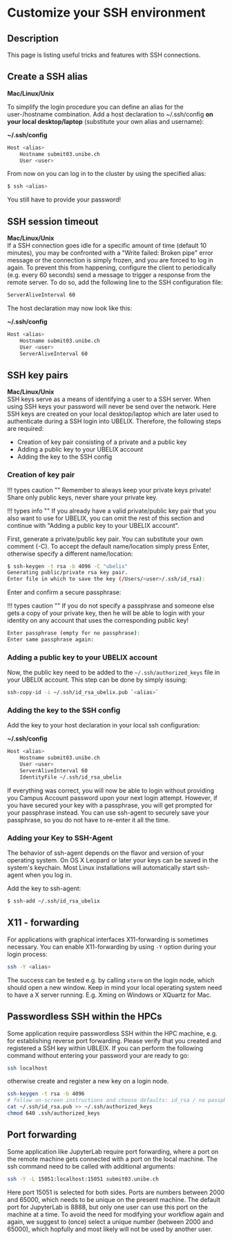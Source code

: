 # Customize your SSH environment

## Description 
This page is listing useful tricks and features with SSH connections.

## Create a SSH alias

**Mac/Linux/Unix**

To simplify the login procedure you can define an alias for the user-/hostname combination. Add a host declaration to ~/.ssh/config **on your local desktop/laptop** (substitute your own alias and username):


**~/.ssh/config**
```Bash
Host <alias>
    Hostname submit03.unibe.ch
    User <user>
```

From now on you can log in to the cluster by using the specified alias:

```Bash
$ ssh <alias>
```

You still have to provide your password!

## SSH session timeout

**Mac/Linux/Unix**  
If a SSH connection goes idle for a specific amount of time (default 10 minutes), you may be confronted with a "Write failed: Broken pipe" error message or the connection is simply frozen, and you are forced to log in again. To prevent this from happening, configure the client to periodically (e.g. every 60 seconds) send a message to trigger a response from the remote server. To do so, add the following line to the SSH configuration file:

```Bash
ServerAliveInterval 60
```

The host declaration may now look like this:

**~/.ssh/config**
```Bash
Host <alias>
    Hostname submit03.unibe.ch
    User <user>
    ServerAliveInterval 60
```

## SSH key pairs

**Mac/Linux/Unix**  
SSH keys serve as a means of identifying a user to a SSH server. When using SSH keys your password will never be send over the network.
Here SSH keys are created on your local desktop/laptop which are later used to authenticate during a SSH login into UBELIX. 
Therefore, the following steps are required:

- Creation of key pair consisting of a private and a public key
- Adding a public key to your UBELIX account
- Adding the key to the SSH config

### Creation of key pair

!!! types caution ""
    Remember to always keep your private keys private! Share only public keys, never share your private key.

!!! types info ""
    If you already have a valid private/public key pair that you also want to use for UBELIX, you can omit the rest of this section and continue with "Adding a public key to your UBELIX account". 

First, generate a private/public key pair. You can substitute your own comment (-C).  To accept the default name/location simply press Enter, otherwise specify a different name/location:

```Bash
$ ssh-keygen -t rsa -b 4096 -C "ubelix"
Generating public/private rsa key pair.
Enter file in which to save the key (/Users/<user>/.ssh/id_rsa):
```

Enter and confirm a secure passphrase:

!!! types caution ""
    If you do not specify a passphrase and someone else gets a copy of your private key, then he will be able to login with your identity on any account that uses the corresponding public key!

```Bash
Enter passphrase (empty for no passphrase):
Enter same passphrase again:
```

### Adding a public key to your UBELIX account

Now, the public key need to be added to the `~/.ssh/authorized_keys` file in your UBELIX account. This step can be done by simply issuing:

```Bash
ssh-copy-id -i ~/.ssh/id_rsa_ubelix.pub `<alias>`
```

### Adding the key to the SSH config
Add the key to your host declaration in your local ssh configuration:

**~/.ssh/config**
```Bash
Host <alias>
    Hostname submit03.unibe.ch
    User <user>
    ServerAliveInterval 60
    IdentityFile ~/.ssh/id_rsa_ubelix
```

If everything was correct, you will now be able to login without providing you Campus Account password upon your next login attempt. However, if you have secured your key with a passphrase, you will get prompted for your passphrase instead. You can use ssh-agent to securely save your passphrase, so you do not have to re-enter it all the time.

### Adding your Key to SSH-Agent  
The behavior of ssh-agent depends on the flavor and version of your operating system. On OS X Leopard or later your keys can be saved in the system's keychain. Most Linux installations will automatically start ssh-agent when you log in.

Add the key to ssh-agent:

```Bash
$ ssh-add ~/.ssh/id_rsa_ubelix
```

## X11 - forwarding
For applications with graphical interfaces X11-forwarding is sometimes necessary. You can enable X11-forwarding by using `-Y` option during your login process:
```Bash 
ssh -Y <alias>
```
The success can be tested e.g. by calling `xterm` on the login node, which should open a new window. 
Keep in mind your local operating system need to have a X server running. E.g. Xming on Windows or XQuartz for Mac.

## Passwordless SSH within the HPCs
Some application require passwordless SSH within the HPC machine, e.g. for establishing reverse port forwarding. 
Please verify that you created and registered a SSH key within UBLEIX. If you can perform the following command without entering your password your are ready to go:
```Bash
ssh localhost
```
otherwise create and register a new key on a login node.
```Bash
ssh-keygen -t rsa -b 4096
# follow on-screen instructions and choose defaults: id_rsa / no passphrase
cat ~/.ssh/id_rsa.pub >> ~/.ssh/authorized_keys
chmod 640 .ssh/authorized_keys
```

## Port forwarding
Some application like JupyterLab require port forwarding, where a port on the remote machine gets connected with a port on the local machine. 
The ssh command need to be called with additional arguments:

```Bash
ssh -Y -L 15051:localhost:15051 submit03.unibe.ch
```

Here port 15051 is selected for both sides. Ports are numbers between 2000 and 65000, which needs to be unique on the present machine. The default port for JupyterLab is 8888, but only one user can use this port on the machine at a time.
To avoid the need for modifying your workflow again and again, we suggest to (once) select a unique number (between 2000 and 65000), which hopfully and most likely will not be used by another user. 
